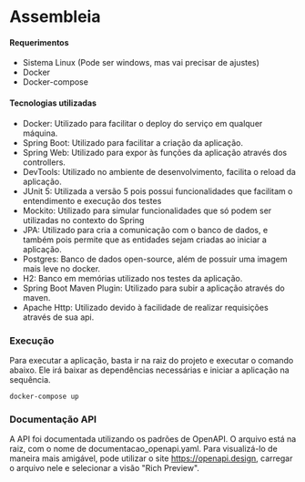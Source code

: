 # Assembleia

#### Requerimentos

- Sistema Linux (Pode ser windows, mas vai precisar de ajustes)
- Docker 
- Docker-compose

#### Tecnologias utilizadas

- Docker: Utilizado para facilitar o deploy do serviço em qualquer máquina.
- Spring Boot: Utilizado para facilitar a criação da aplicação.
- Spring Web: Utilizado para expor às funções da aplicação através dos controllers.
- DevTools: Utilizado no ambiente de desenvolvimento, facilita o reload da aplicação.
- JUnit 5: Utilizada a versão 5 pois possui funcionalidades que facilitam o entendimento 
e execução dos testes
- Mockito: Utilizado para simular funcionalidades que só podem ser utilizadas no contexto 
do Spring
- JPA: Utilizado para cria a comunicação com o banco de dados, e também pois permite que 
as entidades sejam criadas ao iniciar a aplicação.
- Postgres: Banco de dados open-source, além de possuir uma imagem mais leve no docker.
- H2: Banco em memórias utilizado nos testes da aplicação.
- Spring Boot Maven Plugin: Utilizado para subir a aplicação através do maven.
- Apache Http: Utilizado devido à facilidade de realizar requisições através de sua api.

### Execução

Para executar a aplicação, basta ir na raiz do projeto e executar o comando abaixo. Ele irá baixar as dependências 
necessárias e iniciar a aplicação na sequência. 

```
docker-compose up
```

### Documentação API

A API foi documentada utilizando os padrões de OpenAPI. O arquivo está na raiz, com o nome de documentacao_openapi.yaml.
Para visualizá-lo de maneira mais amigável, pode utilizar o site https://openapi.design, carregar o arquivo nele e 
selecionar a visão "Rich Preview".